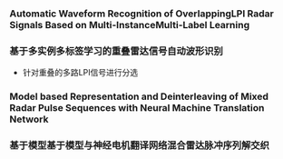 ### Automatic Waveform Recognition of OverlappingLPI Radar Signals Based on Multi-InstanceMulti-Label Learning

### 基于多实例多标签学习的重叠雷达信号自动波形识别

- 针对重叠的多路LPI信号进行分选



### Model based Representation and Deinterleaving of Mixed Radar Pulse Sequences with Neural Machine Translation Network

### 基于模型基于模型与神经电机翻译网络混合雷达脉冲序列解交织

